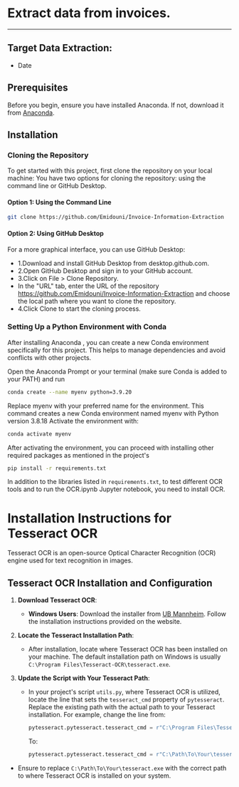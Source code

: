 # Extract data from invoices.
***


## Target Data Extraction:

  - Date 
## Prerequisites

Before you begin, ensure you have installed Anaconda. If not, download it from [Anaconda](https://www.anaconda.com/products/individual).

## Installation

### Cloning the Repository

To get started with this project, first clone the repository on your local machine:
You have two options for cloning the repository: using the command line or GitHub Desktop.

#### Option 1: Using the Command Line
```bash
git clone https://github.com/Emidouni/Invoice-Information-Extraction
```
#### Option 2: Using GitHub Desktop

For a more graphical interface, you can use GitHub Desktop:

- 1.Download and install GitHub Desktop from desktop.github.com.
- 2.Open GitHub Desktop and sign in to your GitHub account.
- 3.Click on File > Clone Repository.
- In the "URL" tab, enter the URL of the repository https://github.com/Emidouni/Invoice-Information-Extraction and choose the local path where you want to clone the repository.
- 4.Click Clone to start the cloning process.

### Setting Up a Python Environment with Conda
After installing Anaconda , you can create a new Conda environment specifically for this project. This helps to manage dependencies and avoid conflicts with other projects.

Open the Anaconda Prompt or your terminal (make sure Conda is added to your PATH) and run
```bash
conda create --name myenv python=3.9.20
```
Replace myenv with your preferred name for the environment. This command creates a new Conda environment named myenv with Python version 3.8.18
Activate the environment with:
```bash
conda activate myenv
```
After activating the environment, you can proceed with installing other required packages as mentioned in the project's 
```bash
pip install -r requirements.txt
```
In addition to the libraries listed in `requirements.txt`,  to test different OCR tools and to run the OCR.ipynb Jupyter notebook, you need to install OCR.

# Installation Instructions for Tesseract OCR

Tesseract OCR is an open-source Optical Character Recognition (OCR) engine used for text recognition in images.

## Tesseract OCR Installation and Configuration

1. **Download Tesseract OCR**:
   - **Windows Users**: Download the installer from [UB Mannheim](https://github.com/UB-Mannheim/tesseract/wiki). Follow the installation instructions provided on the website.

2. **Locate the Tesseract Installation Path**:
   - After installation, locate where Tesseract OCR has been installed on your machine. The default installation path on Windows is usually `C:\Program Files\Tesseract-OCR\tesseract.exe`.
3. **Update the Script with Your Tesseract Path**:
   - In your project's script `utils.py`, where Tesseract OCR is utilized, locate the line that sets the `tesseract_cmd` property of `pytesseract`. Replace the existing path with the actual path to your Tesseract installation.
     For example, change the line from:

     ```python
     pytesseract.pytesseract.tesseract_cmd = r"C:\Program Files\Tesseract-OCR\tesseract.exe"
     ```

     To:

     ```python
     pytesseract.pytesseract.tesseract_cmd = r"C:\Path\To\Your\tesseract.exe"
     ```
- Ensure to replace `C:\Path\To\Your\tesseract.exe` with the correct path to where Tesseract OCR is installed on your system.

